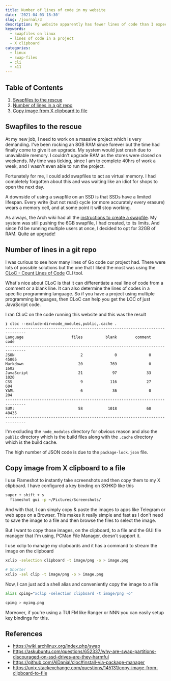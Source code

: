 ```yaml
---
title: Number of lines of code in my website
date: '2021-04-03 18:30'
slug: /journal/3
description: My website apparently has fewer lines of code than I expected
keywords:
  - swapfiles on linux
  - lines of code in a project
  - X clipboard
categories:
  - linux
  - swap-files
  - cli
  - x11
---
```


<div class="table-of-contents">

## Table of Contents

1. [Swapfiles to the rescue](#swapfiles)
2. [Number of lines in a git repo](#cloc)
3. [Copy image from X clipboard to file](#x-clipboard-image)

</div>

## Swapfiles to the rescue <a name="swapfiles"></a>

At my new job, I need to work on a massive project which is very demanding. I've been rocking an 8GB RAM since forever but the time had finally come to give it an upgrade. My system would just crash due to unavailable memory. I couldn't upgrade RAM as the stores were closed on weekends. My time was ticking, since I am to complete 40hrs of work a week, and I wasn't even able to run the project.

Fortunately for me, I could add swapfiles to act as virtual memory. I had completely forgotten about this and was waiting like an idiot for shops to open the next day.

A downside of using a swapfile on an SSD is that SSDs have a limited lifespan. Every write (but not read) cycle (or more accurately every erasure) wears a memory cell, and at some point it will stop working.

As always, the Arch wiki had all the [instructions to create a swapfile](https://wiki.archlinux.org/index.php/swap). My system was still pushing the 6GB swapfile, I had created, to its limits. And since I'd be running multiple users at once, I decided to opt for 32GB of RAM. Quite an upgrade!

## Number of lines in a git repo <a name="cloc"></a>

I was curious to see how many lines of Go code our project had. There were lots of possible solutions but the one that I liked the most was using the [CLoC - Count Lines of Code](https://github.com/AlDanial/cloc) CLI tool.

What's nice about CLoC is that it can differentiate a real line of code from a comment or a blank line. It can also determine the lines of codes in a specific programming language. So if you have a project using multiple programming languages, then CLoC can help you get the LOC of just JavaScript code.

I ran CLoC on the code running this website and this was the result

```
❯ cloc --exclude-dir=node_modules,public,.cache .
-------------------------------------------------------------------------------
Language                     files          blank        comment           code
-------------------------------------------------------------------------------
JSON                             2              0              0          45005
Markdown                        20            769              0           1602
JavaScript                      21             97             33           1020
CSS                              9            116             27            604
YAML                             6             36              0            204
-------------------------------------------------------------------------------
SUM:                            58           1018             60          48435
-------------------------------------------------------------------------------
```

I'm excluding the `node_modules` directory for obvious reason and also the `public` directory which is the build files along with the `.cache` directory which is the build cache.

The high number of JSON code is due to the `package-lock.json` file.

## Copy image from X clipboard to a file <a name="x-clipboard-image"></a>

I use Flameshot to instantly take screenshots and then copy them to my X clipboard. I have configured a key binding on SXHKD like this

```bash
super + shift + s
  flameshot gui -p ~/Pictures/Screenshots/
```

And with that, I can simply copy & paste the images to apps like Telegram or web apps on a Browser. This makes it really simple and fast as I don't need to save the image to a file and then browse the files to select the image.

But I want to copy those images, on the clipboard, to a file and the GUI file manager that I'm using, PCMan File Manager, doesn't support it.

I use xclip to manage my clipboards and it has a command to stream the image on the clipboard

```bash
xclip -selection clipboard -t image/png -o > image.png

# Shorter
xclip -sel clip -t image/png -o > image.png
```

Now, I can just add a shell alias and conveniently copy the image to a file

```bash
alias cpimg="xclip -selection clipboard -t image/png -o"

cpimg > myimg.png
```

Moreover, if you're using a TUI FM like Ranger or NNN you can easily setup key bindings for this.

## References

- https://wiki.archlinux.org/index.php/swap
- https://askubuntu.com/questions/652337/why-are-swap-partitions-discouraged-on-ssd-drives-are-they-harmful
- https://github.com/AlDanial/cloc#install-via-package-manager
- https://unix.stackexchange.com/questions/145131/copy-image-from-clipboard-to-file
